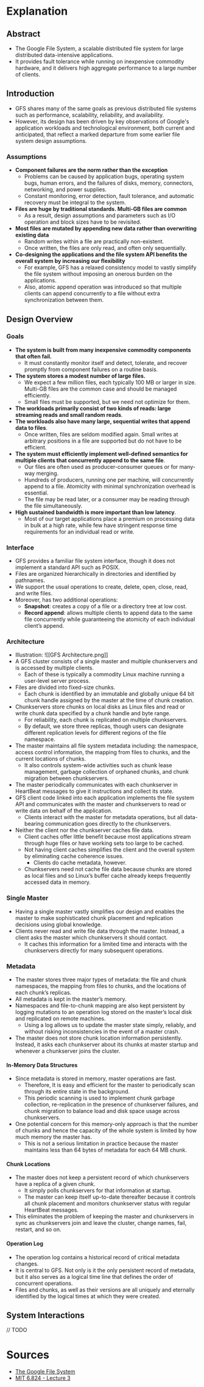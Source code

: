# Explanation

## Abstract
- The Google File System, a scalable distributed file system for large distributed data-intensive applications.
- It provides fault tolerance while running on inexpensive commodity hardware, and it delivers high aggregate performance to a large number of clients.

## Introduction
- GFS shares many of the same goals as previous distributed file systems such as performance, scalability, reliability, and availability.
- However, its design has been driven by key observations of Google's application workloads and technological environment, both current and anticipated, that reflect a marked departure from some earlier file system design assumptions.

### Assumptions
- **Component failures are the norm rather than the exception**
	- Problems can be caused by application bugs, operating system bugs, human errors, and the failures of disks, memory, connectors, networking, and power supplies. 
	- Constant monitoring, error detection, fault tolerance, and automatic recovery must be integral to the system.
- **Files are huge by traditional standards. Multi-GB files are common**
	- As a result, design assumptions and parameters such as I/O operation and block sizes have to be revisited.
- **Most files are mutated by appending new data rather than overwriting existing data**
	- Random writes within a file are practically non-existent.
	- Once written, the files are only read, and often only sequentially.
- **Co-designing the applications and the file system API benefits the overall system by increasing our flexibility**
	- For example, GFS has a relaxed consistency model to vastly simplify the file system without imposing an onerous burden on the applications.
	- Also, atomic append operation was introduced so that multiple clients can append concurrently to a file without extra synchronization between them.

## Design Overview

### Goals
- **The system is built from many inexpensive commodity components that often fail.**
	- It must constantly monitor itself and detect, tolerate, and recover promptly from component failures on a routine basis.
- **The system stores a modest number of large files.**
	- We expect a few million files, each typically 100 MB or larger in size. Multi-GB files are the common case and should be managed efficiently.
	- Small files must be supported, but we need not optimize for them.
- **The workloads primarily consist of two kinds of reads: large streaming reads and small random reads**.
- **The workloads also have many large, sequential writes that append data to files**.
	- Once written, files are seldom modified again. Small writes at arbitrary positions in a file are supported but do not have to be efficient.
- **The system must efficiently implement well-defined semantics for multiple clients that concurrently append to the same file**.
	- Our files are often used as producer-consumer queues or for many-way merging.
	- Hundreds of producers, running one per machine, will concurrently append to a file. Atomicity with minimal synchronization overhead is essential.
	- The file may be read later, or a consumer may be reading through the file simultaneously.
- **High sustained bandwidth is more important than low latency**.
	- Most of our target applications place a premium on processing data in bulk at a high rate, while few have stringent response time requirements for an individual read or write.

### Interface
- GFS provides a familiar file system interface, though it does not implement a standard API such as POSIX.
- Files are organized hierarchically in directories and identified by pathnames.
- We support the usual operations to create, delete, open, close, read, and write files.
- Moreover, has two additional operations:
	- **Snapshot**: creates a copy of a file or a directory tree at low cost.
	- **Record append**: allows multiple clients to append data to the same file concurrently while guaranteeing the atomicity of each individual client’s append.

### Architecture
- Illustration: ![[GFS Architecture.png]]
- A GFS cluster consists of a single master and multiple chunkservers and is accessed by multiple clients.
	- Each of these is typically a commodity Linux machine running a user-level server process.
- Files are divided into fixed-size chunks.
	- Each chunk is identified by an immutable and globally unique 64 bit chunk handle assigned by the master at the time of chunk creation.
- Chunkservers store chunks on local disks as Linux files and read or write chunk data specified by a chunk handle and byte range.
	- For reliability, each chunk is replicated on multiple chunkservers.
	- By default, we store three replicas, though users can designate different replication levels for different regions of the file namespace.
- The master maintains all file system metadata including: the namespace, access control information, the mapping from files to chunks, and the current locations of chunks.
	- It also controls system-wide activities such as chunk lease management, garbage collection of orphaned chunks, and chunk migration between chunkservers.
- The master periodically communicates with each chunkserver in HeartBeat messages to give it instructions and collect its state.
- GFS client code linked into each application implements the file system API and communicates with the master and chunkservers to read or write data on behalf of the application.
	- Clients interact with the master for metadata operations, but all data-bearing communication goes directly to the chunkservers.
- Neither the client nor the chunkserver caches file data.
	- Client caches offer little benefit because most applications stream through huge files or have working sets too large to be cached.
	- Not having client caches simplifies the client and the overall system by eliminating cache coherence issues.
		- Clients do cache metadata, however.
	- Chunkservers need not cache file data because chunks are stored as local files and so Linux’s buffer cache already keeps frequently accessed data in memory.

### Single Master
- Having a single master vastly simplifies our design and enables the master to make sophisticated chunk placement and replication decisions using global knowledge.
- Clients never read and write file data through the master. Instead, a client asks the master which chunkservers it should contact.
	- It caches this information for a limited time and interacts with the chunkservers directly for many subsequent operations.

### Metadata
- The master stores three major types of metadata: the file and chunk namespaces, the mapping from files to chunks, and the locations of each chunk’s replicas.
- All metadata is kept in the master’s memory.
- Namespaces and file-to-chunk mapping are also kept persistent by logging mutations to an operation log stored on the master’s local disk and replicated on remote machines.
	- Using a log allows us to update the master state simply, reliably, and without risking inconsistencies in the event of a master crash.
- The master does not store chunk location information persistently. Instead, it asks each chunkserver about its chunks at master startup and whenever a chunkserver joins the cluster.

#### In-Memory Data Structures
- Since metadata is stored in memory, master operations are fast.
	- Therefore, It is easy and efficient for the master to periodically scan through its entire state in the background.
	- This periodic scanning is used to implement chunk garbage collection, re-replication in the presence of chunkserver failures, and chunk migration to balance load and disk space usage across chunkservers.
- One potential concern for this memory-only approach is that the number of chunks and hence the capacity of the whole system is limited by how much memory the master has.
	- This is not a serious limitation in practice because the master maintains less than 64 bytes of metadata for each 64 MB chunk.

#### Chunk Locations
- The master does not keep a persistent record of which chunkservers have a replica of a given chunk.
	- It simply polls chunkservers for that information at startup.
	- The master can keep itself up-to-date thereafter because it controls all chunk placement and monitors chunkserver status with regular HeartBeat messages.
- This eliminates the problem of keeping the master and chunkservers in sync as chunkservers join and leave the cluster, change names, fail, restart, and so on.

#### Operation Log
- The operation log contains a historical record of critical metadata changes.
- It is central to GFS. Not only is it the only persistent record of metadata, but it also serves as a logical time line that defines the order of concurrent operations. 
- Files and chunks, as well as their versions are all uniquely and eternally identified by the logical times at which they were created.

## System Interactions
// TODO

# Sources
- [The Google File System](http://nil.csail.mit.edu/6.824/2020/papers/gfs.pdf)
- [MIT 6.824 - Lecture 3](https://www.youtube.com/watch?v=EpIgvowZr00&list=PLrw6a1wE39_tb2fErI4-WkMbsvGQk9_UB&index=3)
